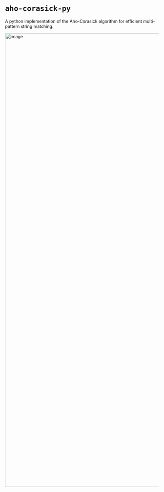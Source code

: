 # `aho-corasick-py`

A python implementation of the Aho-Corasick algorithm for efficient multi-pattern string matching.

<img width="1679" height="1484" alt="image" src="https://github.com/user-attachments/assets/f929e995-81cf-420c-bc29-185aa4ea9bc2" />
